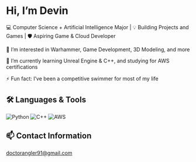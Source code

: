 # Hi, I’m Devin

💻 Computer Science + Artificial Intelligence Major | 💡 Building Projects and Games | 🛡️ Aspiring Game & Cloud Developer

👀 I’m interested in Warhammer, Game Development, 3D Modeling, and more

🌱 I’m currently learning Unreal Engine & C++, and studying for AWS certifications

⚡ Fun fact: I’ve been a competitive swimmer for most of my life

## 🛠️ Languages & Tools
![Python](https://img.shields.io/badge/-Python-3776AB?style=flat&logo=python&logoColor=white)
![C++](https://img.shields.io/badge/-C++-00599C?style=flat&logo=c%2B%2B&logoColor=white)
![AWS](https://img.shields.io/badge/-AWS-232F3E?style=flat&logo=amazon-aws&logoColor=white)

## 📫 Contact Information
doctorangler91@gmail.com
